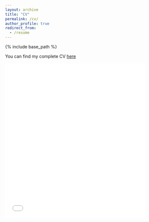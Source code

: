 ```yaml
---
layout: archive
title: "CV"
permalink: /cv/
author_profile: true
redirect_from:
  - /resume
---
```


{% include base_path %}

You can find my complete CV [here](/files/CV_Website_LKM.pdf)

<iframe src="/files/CV_Website_LKM.pdf" width="90%" height="500" frameborder="no" border="0" marginwidth="0" marginheight="0"></iframe>

